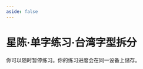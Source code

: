 ```yaml
---
aside: false
---
```

# 星陈·单字练习·台湾字型拆分

你可以随时暂停练习。你的练习进度会在同一设备上储存。

<script setup>
import Train from "@/train/CharTrain.vue"
import ZigenMap from "@/zigen/ZigenMap.vue"
</script>
<div class="zigen-font">
<Train name="star" chaifenUrl="/chaifen_tw.csv" zigenUrl="/zigen-star.csv" :range="[0,1000]" :supplement="true" />
</div>

<ZigenMap :default-scheme="'star'" :hide-scheme-buttons="true" column-min-width="1.5rem" />